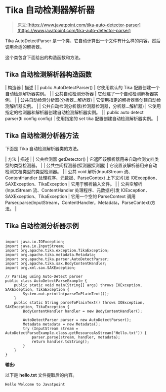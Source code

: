# Tika 自动检测器解析器

> 原文:[https://www.javatpoint.com/tika-auto-detector-parser](https://www.javatpoint.com/tika-auto-detector-parser)

Tika AutoDetectParser 是一个类，它自动计算出一个文件有什么样的内容，然后调用合适的解析器。

这个类包含下面给出的构造函数和方法。

## Tika 自动检测解析器构造函数

| 构造器 | 描述 |
| public AutoDetectParser() | 它使用默认的 Tika 配置创建一个自动检测解析器实例。 |
| 公共自动检测分析器 | 它创建了一个自动检测解析器实例。 |
| 公共自动检测分析器(分析器...解析器) | 它使用指定的解析器集创建自动检测解析器实例。 |
| 公共自动检测分析器(检测器检测器，分析器...解析器) | 它使用指定的检测器和解析器创建自动检测解析器实例。 |
| public auto detect parser(ti config config) | 使用指定的 set tika 配置创建自动检测解析器实例。 |

## Tika 自动检测分析器方法

下面是 Tika 自动检测解析器类的方法。

| 方法 | 描述 |
| 公共检测器 getDetector() | 它返回该解析器用来自动检测文档类型的类型检测器。 |
| 公共空间探测器(探测器探测器) | 它设置该解析器用来自动检测文档类型的类型检测器。 |
| 公共 void 解析(InputStream 流、ContentHandler 处理程序、元数据、ParseContext 上下文)引发 IOException、SAXException、TikaException | 它用于解析输入文件。 |
| 公共空解析(InputStream 流、ContentHandler 处理程序、元数据)引发 IOException、SAXException、TikaException | 它用一个空的 ParseContext 调用 Parser.parse(InputStream，ContentHandler，Metadata，ParseContext)方法。 |

## Tika 自动检测分析器示例

```

import java.io.IOException;
import java.io.InputStream;
import org.apache.tika.exception.TikaException;
import org.apache.tika.metadata.Metadata;
import org.apache.tika.parser.AutoDetectParser;
import org.apache.tika.sax.BodyContentHandler;
import org.xml.sax.SAXException;

// Parsing using Auto-Detect parser
public class AutoDetectParseExample {
	public static void main(String[] args) throws IOException, SAXException, TikaException {
		System.out.println(parseToPlainText());
	}
	public static String parseToPlainText() throws IOException, SAXException, TikaException {
	    BodyContentHandler handler = new BodyContentHandler();

	    AutoDetectParser parser = new AutoDetectParser();
	    Metadata metadata = new Metadata();
	    try (InputStream stream = AutoDetectParseExample.class.getResourceAsStream("Hello.txt")) {
	        parser.parse(stream, handler, metadata);
	        return handler.toString();
	    }
	}
}

```

**输出:**

以下是 **hello.txt** 文件提取后的内容。

```
Hello Welcome to Javatpoint

```